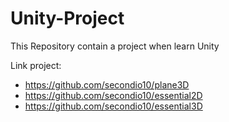 # Unity-Project
This Repository contain a project when learn Unity

Link project:
- https://github.com/secondio10/plane3D
- https://github.com/secondio10/essential2D
- https://github.com/secondio10/essential3D
